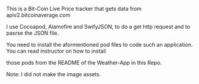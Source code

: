 This is a Bit-Coin Live Price tracker that gets data from  apiv2.bitcoinaverage.com

I use Cocoapod, Alamofire and SwifyJSON, to do a get http request and to pasrse the JSON file.

You need to install the aformentioned pod files to code such an application. You can read instructor on how to install 

those pods from the README of the Weather-App in this Repo. 

Note: I did not make the image assets.
